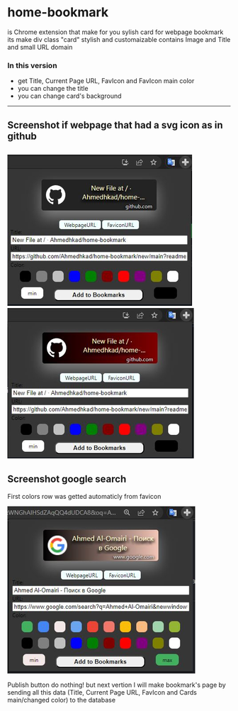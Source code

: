 # home-bookmark
is Chrome extension that make for you sylish card for webpage bookmark
its make div class "card" stylish and customaizable contains Image and Title and small URL domain

### In this version
- get Title, Current Page URL, FavIcon and FavIcon main color
- you can change the title
- you can change card's background
---
## Screenshot if webpage that had a svg icon as in github

![screenshot if page had svg icon as in github](https://github.com/Ahmedhkad/home-bookmark/blob/main/screenshot/v0.1.0/home-bookmark-github.JPG)
 ![screenshot github changed card color ](https://github.com/Ahmedhkad/home-bookmark/blob/main/screenshot/v0.1.0/home-bookmark-github2.JPG)
---
## Screenshot google search
First colors row was getted automaticly from favicon

![screenshot google search](https://github.com/Ahmedhkad/home-bookmark/blob/main/screenshot/v0.1.0/home-bookmark-google.JPG)

Publish button do nothing! but next vertion
I will make bookmark's page by sending all this data (Title, Current Page URL, FavIcon and Cards main/changed color) to the database
